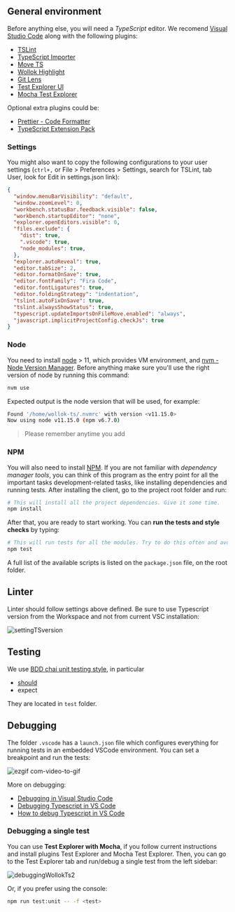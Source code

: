 
## General environment

Before anything else, you will need a *TypeScript* editor. We recomend [Visual Studio Code](https://code.visualstudio.com/) along with the following plugins:

- [TSLint](https://marketplace.visualstudio.com/items?itemName=eg2.tslint)
- [TypeScript Importer](https://marketplace.visualstudio.com/items?itemName=pmneo.tsimporter)
- [Move TS](https://marketplace.visualstudio.com/items?itemName=stringham.move-ts)
- [Wollok Highlight](https://marketplace.visualstudio.com/items?itemName=uqbar.wollok-highlight)
- [Git Lens](https://marketplace.visualstudio.com/items?itemName=eamodio.gitlens)
- [Test Explorer UI](https://marketplace.visualstudio.com/items?itemName=hbenl.vscode-test-explorer)
- [Mocha Test Explorer](https://marketplace.visualstudio.com/items?itemName=hbenl.vscode-mocha-test-adapter)
 
Optional extra plugins could be:

- [Prettier - Code Formatter](https://marketplace.visualstudio.com/items?itemName=esbenp.prettier-vscode)
- [TypeScript Extension Pack](https://marketplace.visualstudio.com/items?itemName=loiane.ts-extension-pack)

### Settings

You might also want to copy the following configurations to your user settings (`ctrl+,` or File > Preferences > Settings, search for TSLint, tab User, look for Edit in settings.json link):

```json
{
  "window.menuBarVisibility": "default",
  "window.zoomLevel": 0,
  "workbench.statusBar.feedback.visible": false,
  "workbench.startupEditor": "none",
  "explorer.openEditors.visible": 0,
  "files.exclude": {
    "dist": true,
    ".vscode": true,
    "node_modules": true,
  },
  "explorer.autoReveal": true,
  "editor.tabSize": 2,
  "editor.formatOnSave": true,
  "editor.fontFamily": "Fira Code",    
  "editor.fontLigatures": true,
  "editor.foldingStrategy": "indentation",
  "tslint.autoFixOnSave": true,
  "tslint.alwaysShowStatus": true,
  "typescript.updateImportsOnFileMove.enabled": "always",
  "javascript.implicitProjectConfig.checkJs": true
}
```

### Node

You need to install [node](https://nodejs.org/es/) > 11, which provides VM environment, and [nvm - Node Version Manager](https://github.com/nvm-sh/nvm). Before anything make sure you'll use the right version of node by running this command:

```bash
nvm use
```

Expected output is the node version that will be used, for example:

```bash
Found '/home/wollok-ts/.nvmrc' with version <v11.15.0>
Now using node v11.15.0 (npm v6.7.0)
```

> Please remember anytime you add 

### NPM

You will also need to install [NPM](https://www.npmjs.com/). If you are not familiar with *dependency manager tools*, you can think of this program as the entry point for all the important tasks development-related tasks, like installing dependencies and running tests. After installing the client, go to the project root folder and run:

```bash
# This will install all the project dependencies. Give it some time.
npm install
```

After that, you are ready to start working. You can **run the tests and style checks** by typing:

```bash
# This will run tests for all the modules. Try to do this often and avoid commiting changes if any test fails.
npm test
```

A full list of the available scripts is listed on the `package.json` file, on the root folder.

## Linter

Linter should follow settings above defined. Be sure to use Typescript version from the Workspace and not from current VSC installation:

![settingTSversion](https://user-images.githubusercontent.com/4549002/71355632-68957400-255e-11ea-808b-39ec97abff5c.gif)

## Testing

We use [BDD chai unit testing style](https://www.chaijs.com/api/bdd/), in particular

- [should](http://shouldjs.github.io/)
- expect

They are located in `test` folder.

## Debugging

The folder `.vscode` has a `launch.json` file which configures everything for running tests in an embedded VSCode environment. You can set a breakpoint and run the tests:

![ezgif com-video-to-gif](https://user-images.githubusercontent.com/4549002/71355164-00925e00-255d-11ea-9a83-c37f420d4e61.gif)

More on debugging:

- [Debugging in Visual Studio Code](https://code.visualstudio.com/docs/editor/debugging)
- [Debugging Typescript in VS Code](https://code.visualstudio.com/docs/typescript/typescript-debugging)
- [How to debug Typescript in VS Code](https://medium.com/@PhilippKief/how-to-debug-typescript-with-vs-code-9cec93b4ae56)

### Debugging a single test

You can use **Test Explorer with Mocha**, if you follow current instructions and install plugins Test Explorer and Mocha Test Explorer. Then, you can go to the Test Explorer tab and run/debug a single test from the left sidebar:

![debuggingWollokTs2](https://user-images.githubusercontent.com/4549002/71355441-cd040380-255d-11ea-82b6-1cb7c19c1c7a.gif)

Or, if you prefer using the console:

```bash
npm run test:unit -- -f <test>
```
